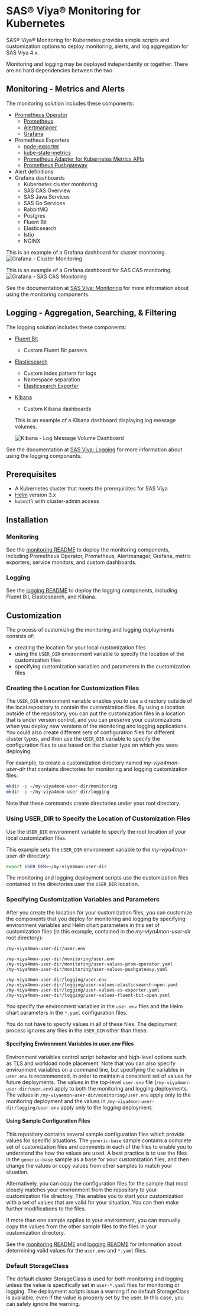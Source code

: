 # SAS® Viya® Monitoring for Kubernetes

SAS® Viya® Monitoring for Kubernetes provides simple scripts and customization
options to deploy monitoring, alerts, and log aggregation for SAS Viya 4.x.

Monitoring and logging may be deployed independently or together. There are
no hard dependencies between the two.

## Monitoring - Metrics and Alerts

The monitoring solution includes these components:

- [Prometheus Operator](https://github.com/coreos/prometheus-operator)
  - [Prometheus](https://prometheus.io/docs/introduction/overview/)
  - [Alertmanager](https://prometheus.io/docs/alerting/alertmanager/)
  - [Grafana](https://grafana.com/)
- Prometheus Exporters
  - [node-exporter](https://github.com/prometheus/node_exporter)
  - [kube-state-metrics](https://github.com/kubernetes/kube-state-metrics)
  - [Prometheus Adapter for Kubernetes Metrics APIs](https://github.com/DirectXMan12/k8s-prometheus-adapter)
  - [Prometheus Pushgateway](https://github.com/prometheus/pushgateway)
- Alert definitions
- Grafana dashboards
  - Kubernetes cluster monitoring
  - SAS CAS Overview
  - SAS Java Services
  - SAS Go Services
  - RabbitMQ
  - Postgres
  - Fluent Bit
  - Elasticsearch
  - Istio
  - NGINX

This is an example of a Grafana dashboard for cluster monitoring.
![Grafana - Cluster Monitoring](img/screenshot-grafana-cluster.png)

This is an example of a Grafana dashboard for SAS CAS monitoring.
![Grafana - SAS CAS Monitoring](img/screenshot-grafana-cas.png)

See the documentation at [SAS Viya: Monitoring](https://documentation.sas.com/?cdcId=sasadmincdc&cdcVersion=default&docsetId=calmonitoring&docsetTarget=titlepage.htm)
for more information about using the monitoring components.

## Logging - Aggregation, Searching, & Filtering

The logging solution includes these components:

- [Fluent Bit](https://fluentbit.io/)
  - Custom Fluent Bit parsers
- [Elasticsearch](https://www.elastic.co/products/elasticsearch)
  - Custom index pattern for logs
  - Namespace separation
  - [Elasticsearch Exporter](https://github.com/helm/charts/tree/master/stable/elasticsearch-exporter)
- [Kibana](https://www.elastic.co/products/kibana)
  - Custom Kibana dashboards

  This is an example of a Kibana dashboard displaying log message volumes.

  ![Kibana - Log Message Volume Dashboard](img/screenshot-logs-dashboard.png)

See the documentation at [SAS Viya: Logging](https://documentation.sas.com/?cdcId=sasadmincdc&cdcVersion=default&docsetId=callogging&docsetTarget=titlepage.htm)
for more information about using the logging components.

## Prerequisites

- A Kubernetes cluster that meets the prerequisites for SAS Viya
- [Helm](https://helm.sh) version 3.x
- `kubectl` with cluster-admin access

## Installation

### Monitoring

See the [monitoring README](monitoring/README.md) to deploy the monitoring
components, including Prometheus Operator, Prometheus, Alertmanager, Grafana,
metric exporters, service monitors, and custom dashboards.

### Logging

See the [logging README](logging/README.md) to deploy the logging components,
including Fluent Bit, Elasticsearch, and Kibana.

## Customization

The process of customizing the monitoring and logging deployments consists of: 
- creating the location for your local customization files
- using the `USER_DIR` environment variable to specify the location of the customization files
- specifying customization variables and parameters in the customization files

### Creating the Location for Customization Files

The `USER_DIR` environment variable enables you to use a directory outside of the local repository to contain the customization files. By using a location outside of the repository, you can put the customization files in a location that is under version control, and you can preserve your customizations when you deploy new versions of the monitoring and logging applications. You could also create different sets of configuration files for different cluster types, and then use the `USER_DIR` variable to specify the configuration files to use based on the cluster type on which you were deploying.

For example, to create a customization directory named *my-viya4mon-user-dir* that contains directories for monitoring and logging customization files:

```bash
mkdir -p ~/my-viya4mon-user-dir/monitoring
mkdir -p ~/my-viya4mon-user-dir/logging
```

Note that these commands create directories under your root directory.

### Using USER_DIR to Specify the Location of Customization Files

Use the `USER_DIR` environment variable to specify the root location of your local customization files.

This example sets the `USER_DIR` environment variable to the *my-viya4mon-user-dir* directory:

```bash
export USER_DIR=~/my-viya4mon-user-dir
```
The monitoring and logging deployment scripts use the customization files contained in the directories user the `USER_DIR` location.

### <a name="customization"></a>Specifying Customization Variables and Parameters

After you create the location for your customization files, you can customize the components that you deploy for monitoring and logging by specifying environment variables and Helm chart parameters in this set of customization files (in this example, contained in the *my-viya4mon-user-dir* root directory):

```text
/my-viya4mon-user-dir/user.env

/my-viya4mon-user-dir/monitoring/user.env
/my-viya4mon-user-dir/monitoring/user-values-prom-operator.yaml
/my-viya4mon-user-dir/monitoring/user-values-pushgateway.yaml

/my-viya4mon-user-dir/logging/user.env
/my-viya4mon-user-dir/logging/user-values-elasticsearch-open.yaml
/my-viya4mon-user-dir/logging/user-values-es-exporter.yaml
/my-viya4mon-user-dir/logging/user-values-fluent-bit-open.yaml
```

You specify the environment variables in the `user.env` files and the Helm chart parameters in the `*.yaml` configuration files. 

You do not have to specify values in all of these files. The deployment process ignores any files in the `USER_DIR` other than these.

#### Specifying Environment Variables in user.env Files

Environment variables control script behavior and high-level options such as TLS and workload node placement. Note that you can also specify environment variables on a command line, but specifying the variables in `user.env` is recommended, in order to maintain a consistent set of values for future deployments. The values in the top-level `user.env` file (`/my-viya4mon-user-dir/user.env`) apply to both the monitoring and logging deployments. The values in `/my-viya4mon-user-dir/monitoring/user.env` apply only to the monitoring deployment and the values in `/my-viya4mon-user-dir/logging/user.env` apply only to the logging deployment.

#### Using Sample Configuration Files

This repository contains several sample configuration files which provide values for specific situations. The `generic-base` sample contains a complete set of customization files and comments in each of the files to enable you to understand the how the values are used. A best practice is to use the files in the `generic-base` sample as a base for your customization files, and then change the values or copy values from other samples to match your situation.  

 Alternatively, you can copy the configuration files for the sample that most closely matches your environment from the repository to your customization file directory. This enables you to start your customization with a set of values that are valid for your situation. You can then make further modifications to the files. 

If more than one sample applies to your environment, you can manually copy the values from the other sample files to the files in your customization directory.

See the [monitoring README](monitoring/README.md) and [logging README](logging/README.md) for information about determining valid values for the `user.env` and `*.yaml` files.

### Default StorageClass

The default cluster StorageClass is used for both monitoring and logging
unless the value is specifically set in `user-*.yaml` files for monitoring or
logging. The deployment scripts issue a warning if no default StorageClass is
available, even if the value is properly set by the user. In this case,
you can safely ignore the warning.
